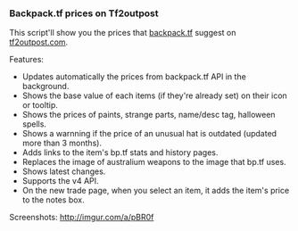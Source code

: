 ### Backpack.tf prices on Tf2outpost
This script'll show you the prices that [backpack.tf](http://backpack.tf) suggest on [tf2outpost.com](http://tf2outpost.com).

Features:
- Updates automatically the prices from backpack.tf API in the background.
- Shows the base value of each items (if they're already set) on their icon or tooltip.
- Shows the prices of paints, strange parts, name/desc tag, halloween spells.
- Shows a warnning if the price of an unusual hat is outdated (updated more than 3 months).
- Adds links to the item's bp.tf stats and history pages.
- Replaces the image of australium weapons to the image that bp.tf uses.
- Shows latest changes.
- Supports the v4 API.
- On the new trade page, when you select an item, it adds the item's price to the notes box.

Screenshots:
http://imgur.com/a/pBR0f

